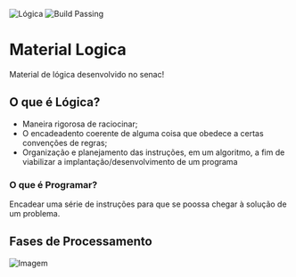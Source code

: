 
![Lógica](https://img.shields.io/badge/L%C3%B3gica-1.0-red)
![Build Passing](https://img.shields.io/badge/build-passing-yellow)


# Material Logica
Material de lógica desenvolvido no senac!

## O que é Lógica?

- Maneira rigorosa de raciocinar;
- O encadeadento coerente de alguma coisa que obedece a certas convenções de regras;
- Organização e planejamento das instruções, em um algoritmo, a fim de viabilizar a
implantação/desenvolvimento de um programa

### O que é Programar?

Encadear uma série de instruções para que se poossa chegar à solução de um problema. 

## Fases de Processamento

![Imagem](https://user-images.githubusercontent.com/48190758/84964052-7bd66600-b0e1-11ea-9aa6-c55f01f490f4.png)



